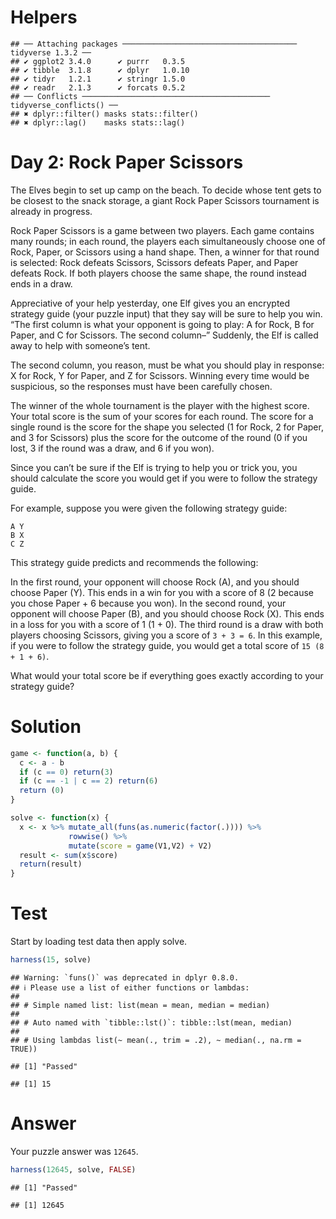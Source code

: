 
# Helpers

    ## ── Attaching packages ─────────────────────────────────────── tidyverse 1.3.2 ──
    ## ✔ ggplot2 3.4.0      ✔ purrr   0.3.5 
    ## ✔ tibble  3.1.8      ✔ dplyr   1.0.10
    ## ✔ tidyr   1.2.1      ✔ stringr 1.5.0 
    ## ✔ readr   2.1.3      ✔ forcats 0.5.2 
    ## ── Conflicts ────────────────────────────────────────── tidyverse_conflicts() ──
    ## ✖ dplyr::filter() masks stats::filter()
    ## ✖ dplyr::lag()    masks stats::lag()

# Day 2: Rock Paper Scissors

The Elves begin to set up camp on the beach. To decide whose tent gets
to be closest to the snack storage, a giant Rock Paper Scissors
tournament is already in progress.

Rock Paper Scissors is a game between two players. Each game contains
many rounds; in each round, the players each simultaneously choose one
of Rock, Paper, or Scissors using a hand shape. Then, a winner for that
round is selected: Rock defeats Scissors, Scissors defeats Paper, and
Paper defeats Rock. If both players choose the same shape, the round
instead ends in a draw.

Appreciative of your help yesterday, one Elf gives you an encrypted
strategy guide (your puzzle input) that they say will be sure to help
you win. “The first column is what your opponent is going to play: A for
Rock, B for Paper, and C for Scissors. The second column–” Suddenly, the
Elf is called away to help with someone’s tent.

The second column, you reason, must be what you should play in response:
X for Rock, Y for Paper, and Z for Scissors. Winning every time would be
suspicious, so the responses must have been carefully chosen.

The winner of the whole tournament is the player with the highest score.
Your total score is the sum of your scores for each round. The score for
a single round is the score for the shape you selected (1 for Rock, 2
for Paper, and 3 for Scissors) plus the score for the outcome of the
round (0 if you lost, 3 if the round was a draw, and 6 if you won).

Since you can’t be sure if the Elf is trying to help you or trick you,
you should calculate the score you would get if you were to follow the
strategy guide.

For example, suppose you were given the following strategy guide:

    A Y
    B X
    C Z

This strategy guide predicts and recommends the following:

In the first round, your opponent will choose Rock (A), and you should
choose Paper (Y). This ends in a win for you with a score of 8 (2
because you chose Paper + 6 because you won). In the second round, your
opponent will choose Paper (B), and you should choose Rock (X). This
ends in a loss for you with a score of 1 (1 + 0). The third round is a
draw with both players choosing Scissors, giving you a score of
`3 + 3 = 6`. In this example, if you were to follow the strategy guide,
you would get a total score of `15 (8 + 1 + 6)`.

What would your total score be if everything goes exactly according to
your strategy guide?

# Solution

``` r
game <- function(a, b) {
  c <- a - b
  if (c == 0) return(3)
  if (c == -1 | c == 2) return(6)
  return (0)
}

solve <- function(x) {
  x <- x %>% mutate_all(funs(as.numeric(factor(.)))) %>%
             rowwise() %>%
             mutate(score = game(V1,V2) + V2)
  result <- sum(x$score)
  return(result)
}
```

# Test

Start by loading test data then apply solve.

``` r
harness(15, solve)
```

    ## Warning: `funs()` was deprecated in dplyr 0.8.0.
    ## ℹ Please use a list of either functions or lambdas:
    ## 
    ## # Simple named list: list(mean = mean, median = median)
    ## 
    ## # Auto named with `tibble::lst()`: tibble::lst(mean, median)
    ## 
    ## # Using lambdas list(~ mean(., trim = .2), ~ median(., na.rm = TRUE))

    ## [1] "Passed"

    ## [1] 15

# Answer

Your puzzle answer was `12645`.

``` r
harness(12645, solve, FALSE)
```

    ## [1] "Passed"

    ## [1] 12645
